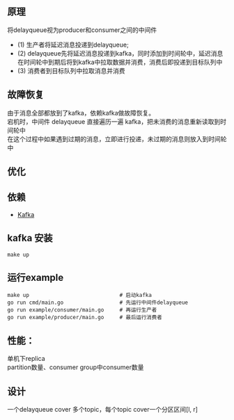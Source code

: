 ## 原理
将delayqueue视为producer和consumer之间的中间件
- (1) 生产者将延迟消息投递到delayqueue;
- (2) delayqueue先将延迟消息投递到kafka，同时添加到时间轮中，延迟消息在时间轮中到期后将到kafka中拉取数据并消费，消费后即投递到目标队列中
- (3) 消费者到目标队列中拉取消息并消费

## 故障恢复
由于消息全部都放到了kafka，依赖kafka做故障恢复。  
宕机时，中间件 delayqueue 直接遍历一遍 kafka，把未消费的消息重新读取到时间轮中  
在这个过程中如果遇到过期的消息，立即进行投递，未过期的消息则放入到时间轮中

## 优化 


## 依赖
- [Kafka](https://github.com/confluentinc/confluent-kafka-go)




## kafka 安装
`make up`

## 运行example
```shell
make up                             # 启动kafka
go run cmd/main.go                  # 先运行中间件delayqueue
go run example/consumer/main.go     # 再运行生产者
go run example/producer/main.go     # 最后运行消费者
```

## 性能：
单机下replica  
partition数量、consumer group中consumer数量 


## 设计
一个delayqueue cover 多个topic，每个topic cover一个分区区间[l, r]
